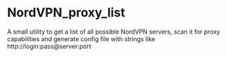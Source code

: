 # NordVPN_proxy_list
A small utility to get a list of all possible NordVPN servers, scan it for proxy capabilities and generate config file with strings like  http://login:pass@server:port
